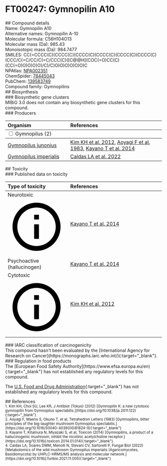 
# FT00247: Gymnopilin A10
<div class="molecule_image" style="float:left">
<img data-smiles= CC(C)=CCCC(C)(O)CCCC(C)(O)CCCC(C)(O)CCCC(C)(O)CCCC(C)(O)CCCC(C)(O)CCC/C(C)=C/CC/C(C)=C/CCC(C)(O)[C@H](O)COC(=O)CC(C)(O)CC(=O)O data-smiles-options="{ 'width': 350, 'height': 350 }" />
</div>
## Compound details
<div style="overflow:hidden">
Name: Gymnopilin A10<br>
    Alternative names: Gymnopilin A-10<br>
Molecular formula: C56H104O13<br>
Molecular mass (Da): 985.43<br>
Monoisotopic mass (Da): 984.7477<br>
<div class="break_all">
SMILES: CC(=CCCC(C)(CCCC(C)(CCCC(C)(CCCC(C)(CCCC(C)(CCCC(C)(CCC/C(=C/CC/C(=C/CCC(C)([C@@H](COC(=O)CC(C)(CC(=O)O)O)O)O)/C)/C)O)O)O)O)O)O)C<br>
</div>
        NPAtlas: <a href=https://www.npatlas.org/explore/compounds/NPA002351 target="_blank">NPA002351</a><br>
        ChemSpider: <a href=https://www.chemspider.com/Chemical-Structure.78445043.html target="_blank">78445043</a><br>
        PubChem: <a href=https://pubchem.ncbi.nlm.nih.gov/compound/139583749 target="_blank">139583749</a><br>
    Compound family: Gymnopilins<br>
</div>

<div markdown="block" class="section">
## Biosynthesis
<div markdown="block" class="subsection">
### Biosynthetic gene clusters
<div markdown="block" class="indented_block">
MIBiG 3.0 does not contain any biosynthetic gene clusters for this compound.
</div>
</div>

<div markdown="block" class="subsection">
### Producers
<table>
<thead>
<tr>
<th style="text-align: left;" role="columnheader" width="40%" data-sort-default>Organism</th>
<th style="text-align: left;" role="columnheader" width="60%">References</th>
</tr>
</thead>
        <tbody class="header">
        <tr>
        <td style="text-align: left;" colspan="2">
        <input type="checkbox" data-toggle="toggle" id=Gymnopilus>
        <label for=Gymnopilus>Gymnopilus (2)</label>
        </td>
        </tr>
        </tbody>
        <tbody class="hide">
                <tr>
                <td style="text-align: left;"><a href="https://www.ncbi.nlm.nih.gov/Taxonomy/Browser/wwwtax.cgi?mode=Info&id=171613" target="_blank">Gymnopilus junonius</a></td>
                <td style="text-align: left;"><a href="#REF00443">Kim KH et al. 2012</a>, <a href="#REF00442">Aoyagi F et al. 1983</a>, <a href="#REF00194">Kayano T et al. 2014</a></td>
                </tr>
                <tr>
                <td style="text-align: left;"><a href="https://www.ncbi.nlm.nih.gov/Taxonomy/Browser/wwwtax.cgi?mode=Info&id=241087" target="_blank">Gymnopilus imperialis</a></td>
                <td style="text-align: left;"><a href="#REF00195">Caldas LA et al. 2022</a></td>
                </tr>
        </tbody>
</table>
</div>
</div>

<div markdown="block" class="section">
## Toxicity
<div markdown="block" class="subsection">
### Published data on toxicity
<table>
<thead>
<tr>
<th style="text-align: left;" role="columnheader" width="40%" data-sort-default>Type of toxicity</th>
<th style="text-align: left;" role="columnheader" width="60%">References</th>
</tr>
</thead>
<tbody>
<tr>
<td style="text-align: left;">Neurotoxic <span class="twemoji" title="Toxic to the central and/or peripheral nervous system"><svg xmlns="http://www.w3.org/2000/svg" viewBox="0 0 24 24"><path d="M11 9h2V7h-2m1 13c-4.41 0-8-3.59-8-8s3.59-8 8-8 8 3.59 8 8-3.59 8-8 8m0-18A10 10 0 0 0 2 12a10 10 0 0 0 10 10 10 10 0 0 0 10-10A10 10 0 0 0 12 2m-1 15h2v-6h-2v6Z"></path></svg></span></td>
<td style="text-align: left;"><a href="#REF00194">Kayano T et al. 2014</a></td>
</tr>
<tr>
<td style="text-align: left;">Psychoactive (hallucinogen)</td>
<td style="text-align: left;"><a href="#REF00194">Kayano T et al. 2014</a></td>
</tr>
<tr>
<td style="text-align: left;">Cytotoxic <span class="twemoji" title="Toxic to cells"><svg xmlns="http://www.w3.org/2000/svg" viewBox="0 0 24 24"><path d="M11 9h2V7h-2m1 13c-4.41 0-8-3.59-8-8s3.59-8 8-8 8 3.59 8 8-3.59 8-8 8m0-18A10 10 0 0 0 2 12a10 10 0 0 0 10 10 10 10 0 0 0 10-10A10 10 0 0 0 12 2m-1 15h2v-6h-2v6Z"></path></svg></span></td>
<td style="text-align: left;"><a href="#REF00443">Kim KH et al. 2012</a></td>
</tr>
</tbody>
</table>
</div>

<div markdown="block" class="subsection">
### IARC classification of carcinogenicity
<div markdown="block" class="indented_block">
This compound hasn't been evaluated by the [International Agency for Research on Cancer](https://monographs.iarc.who.int/){:target="_blank"}.<br>
</div>
</div>

<div markdown="block" class="subsection">
### Regulation in food products
<div markdown="block" class="indented_block">
The [European Food Safety Authority](https://www.efsa.europa.eu/en){:target="_blank"} has not established any regulatory levels for this compound. <br>

The [U.S. Food and Drug Administration](https://www.fda.gov/){:target="_blank"} has not established any regulatory levels for this compound. <br>

</div>
</div>

</div>

<div markdown="block" class="section">
## References
<div markdown="block" style="font-size: smaller;">
<span id=REF00443>
1. Kim KH, Choi SU, Lee KR, J Antibiot (Tokyo) (2012) [Gymnopilin K: a new cytotoxic gymnopilin from Gymnopilus spectabilis.](https://doi.org/10.1038/ja.2011.122){:target="_blank"}<br>
</span>

<span id=REF00442>
2. Aoyagi F, Maeno S, Okuno T, et al, Tetrahedron Letters (1983) [Gymnopilins, bitter principles of the big-laughter mushroom Gymnopilus spectabilis.](https://doi.org/10.1016/S0040-4039(00)81824-9){:target="_blank"}<br>
</span>

<span id=REF00194>
3. Kayano T, Kitamura N, Miyazaki S, et al, Toxicon (2014) [Gymnopilins, a product of a hallucinogenic mushroom, inhibit the nicotinic acetylcholine receptor.](https://doi.org/10.1016/j.toxicon.2014.01.014){:target="_blank"}<br>
</span>

<span id=REF00195>
4. Caldas LA, Soares DMM, Menolli N, Stevani CV, Sartorelli P, Fungal Biol (2022) [Metabolomics of the wild mushroom Gymnopilus imperialis (Agaricomycetes, Basidiomycota) by UHPLC-HRMS/MS analysis and molecular network.](https://doi.org/10.1016/j.funbio.2021.11.005){:target="_blank"}<br>
</span>

</div>
</div>

<script type="text/javascript" src="https://unpkg.com/smiles-drawer@2.0.1/dist/smiles-drawer.min.js"></script>
<script>
    SmiDrawer.apply();
</script>